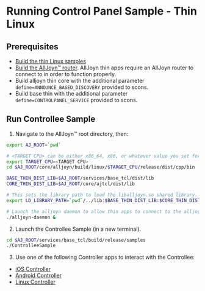 # Running Control Panel Sample - Thin Linux

## Prerequisites
* [Build the thin Linux samples][build-thin-linux]
* [Build the AllJoyn&trade; router][build-linux]. AllJoyn thin 
  apps require an AllJoyn router to connect to in order to function properly.
* Build alljoyn thin core with the additional parameter `define=ANNOUNCE_BASED_DISCOVERY` provided to scons.
* Build base thin with the additional parameter `define=CONTROLPANEL_SERVICE` provided to scons.

## Run Controllee Sample

1. Navigate to the AllJoyn™ root directory, then:

  ```sh
  export AJ_ROOT=`pwd`

  # <TARGET CPU> can be either x86_64, x86, or whatever value you set for CPU= when running SCons.
  export TARGET_CPU=<TARGET CPU>
  cd $AJ_ROOT/core/alljoyn/build/linux/$TARGET_CPU/release/dist/cpp/bin

  BASE_THIN_DIST_LIB=$AJ_ROOT/services/base_tcl/dist/lib
  CORE_THIN_DIST_LIB=$AJ_ROOT/core/ajtcl/dist/lib

  # This sets the library path to load the liballjoyn.so shared library.
  export LD_LIBRARY_PATH=`pwd`/../lib:$BASE_THIN_DIST_LIB:$CORE_THIN_DIST_LIB:$LD_LIBRARY_PATH

  # Launch the alljoyn daemon to allow thin apps to connect to the alljoyn router
  ./alljoyn-daemon &
   ```

2. Launch the Controllee Sample (in a new terminal).

  ```sh
  cd $AJ_ROOT/services/base_tcl/build/release/samples
  ./ControlleeSample
  ```

3. Use one of the following Controller apps to interact with the Controllee:
  * [iOS Controller][ios_controller]
  * [Android Controller][android_controller]
  * [Linux Controller][linux_controller]

[ios_controller]: /develop/run-sample-apps/controlpanel/ios-osx
[android_controller]: /develop/run-sample-apps/controlpanel/android
[linux_controller]: /develop/run-sample-apps/controlpanel/linux
[build-thin-linux]: /develop/building/thin-linux
[build-linux]: /develop/building/linux

